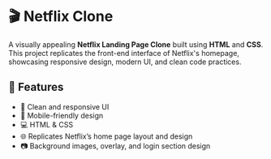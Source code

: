 # 🎬 Netflix Clone

A visually appealing **Netflix Landing Page Clone** built using **HTML** and **CSS**. This project replicates the front-end interface of Netflix's homepage, showcasing responsive design, modern UI, and clean code practices.

## 🚀 Features

- 🎨 Clean and responsive UI  
- 📱 Mobile-friendly design  
- 💻 HTML & CSS  
- 🌐 Replicates Netflix’s home page layout and design  
- 📷 Background images, overlay, and login section design  

